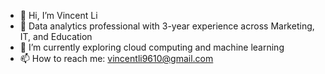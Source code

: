 - 👋 Hi, I’m Vincent Li
- 👀 Data analytics professional with 3-year experience across Marketing, IT, and Education
- 🌱 I’m currently exploring cloud computing and machine learning
- 📫 How to reach me: vincentli9610@gmail.com

<!---
VinceLM96/VinceLM96 is a ✨ special ✨ repository because its `README.md` (this file) appears on your GitHub profile.
You can click the Preview link to take a look at your changes.
--->
